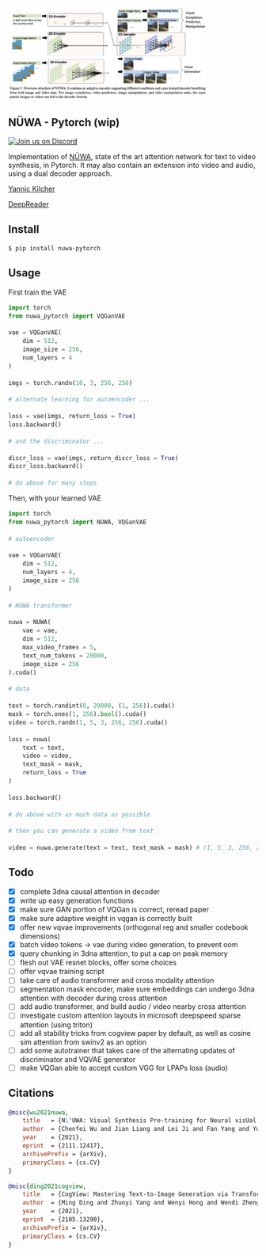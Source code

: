 <img src="./nuwa.png" width="400px"></img>

## NÜWA - Pytorch (wip)

<a href="https://discord.gg/xBPBXfcFHd"><img alt="Join us on Discord" src="https://img.shields.io/discord/823813159592001537?color=5865F2&logo=discord&logoColor=white"></a></br>

Implementation of <a href="https://arxiv.org/abs/2111.12417">NÜWA</a>, state of the art attention network for text to video synthesis, in Pytorch. It may also contain an extension into video and audio, using a dual decoder approach.

<a href="https://www.youtube.com/watch?v=InhMx1h0N40">Yannic Kilcher</a>

<a href="https://www.youtube.com/watch?v=C9CTnZJ9ZE0">DeepReader</a>

## Install

```bash
$ pip install nuwa-pytorch
```

## Usage

First train the VAE

```python
import torch
from nuwa_pytorch import VQGanVAE

vae = VQGanVAE(
    dim = 512,
    image_size = 256,
    num_layers = 4
)

imgs = torch.randn(10, 3, 256, 256)

# alternate learning for autoencoder ...

loss = vae(imgs, return_loss = True)
loss.backward()

# and the discriminator ...

discr_loss = vae(imgs, return_discr_loss = True)
discr_loss.backward()

# do above for many steps
```

Then, with your learned VAE

```python
import torch
from nuwa_pytorch import NUWA, VQGanVAE

# autoencoder

vae = VQGanVAE(
    dim = 512,
    num_layers = 4,
    image_size = 256
)

# NUWA transformer

nuwa = NUWA(
    vae = vae,
    dim = 512,
    max_video_frames = 5,
    text_num_tokens = 20000,
    image_size = 256
).cuda()

# data

text = torch.randint(0, 20000, (1, 256)).cuda()
mask = torch.ones(1, 256).bool().cuda()
video = torch.randn(1, 5, 3, 256, 256).cuda()

loss = nuwa(
    text = text,
    video = video,
    text_mask = mask,
    return_loss = True
)

loss.backward()

# do above with as much data as possible

# then you can generate a video from text

video = nuwa.generate(text = text, text_mask = mask) # (1, 5, 3, 256, 256)

```

## Todo

- [x] complete 3dna causal attention in decoder
- [x] write up easy generation functions
- [x] make sure GAN portion of VQGan is correct, reread paper
- [x] make sure adaptive weight in vqgan is correctly built
- [x] offer new vqvae improvements (orthogonal reg and smaller codebook dimensions)
- [x] batch video tokens -> vae during video generation, to prevent oom
- [x] query chunking in 3dna attention, to put a cap on peak memory
- [ ] flesh out VAE resnet blocks, offer some choices
- [ ] offer vqvae training script
- [ ] take care of audio transformer and cross modality attention
- [ ] segmentation mask encoder, make sure embeddings can undergo 3dna attention with decoder during cross attention
- [ ] add audio transformer, and build audio / video nearby cross attention
- [ ] investigate custom attention layouts in microsoft deepspeed sparse attention (using triton)
- [ ] add all stability tricks from cogview paper by default, as well as cosine sim attention from swinv2 as an option
- [ ] add some autotrainer that takes care of the alternating updates of discriminator and VQVAE generator
- [ ] make VQGan able to accept custom VGG for LPAPs loss (audio)

## Citations

```bibtex
@misc{wu2021nuwa,
    title   = {N\"UWA: Visual Synthesis Pre-training for Neural visUal World creAtion}, 
    author  = {Chenfei Wu and Jian Liang and Lei Ji and Fan Yang and Yuejian Fang and Daxin Jiang and Nan Duan},
    year    = {2021},
    eprint  = {2111.12417},
    archivePrefix = {arXiv},
    primaryClass = {cs.CV}
}
```

```bibtex
@misc{ding2021cogview,
    title   = {CogView: Mastering Text-to-Image Generation via Transformers},
    author  = {Ming Ding and Zhuoyi Yang and Wenyi Hong and Wendi Zheng and Chang Zhou and Da Yin and Junyang Lin and Xu Zou and Zhou Shao and Hongxia Yang and Jie Tang},
    year    = {2021},
    eprint  = {2105.13290},
    archivePrefix = {arXiv},
    primaryClass = {cs.CV}
}
```
